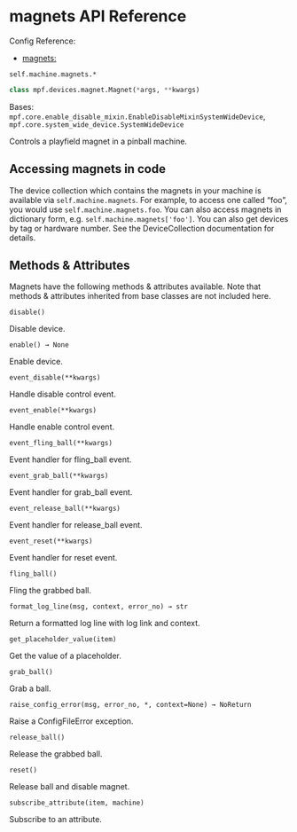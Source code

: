 # magnets API Reference

Config Reference:

* [magnets:](../../../config/magnets.md)

`self.machine.magnets.*`

``` python
class mpf.devices.magnet.Magnet(*args, **kwargs)
```

Bases: `mpf.core.enable_disable_mixin.EnableDisableMixinSystemWideDevice`, `mpf.core.system_wide_device.SystemWideDevice`

Controls a playfield magnet in a pinball machine.

## Accessing magnets in code

The device collection which contains the magnets in your machine is available via `self.machine.magnets`. For example, to access one called “foo”, you would use `self.machine.magnets.foo`. You can also access magnets in dictionary form, e.g. `self.machine.magnets['foo']`. You can also get devices by tag or hardware number. See the DeviceCollection documentation for details.

## Methods & Attributes

Magnets have the following methods & attributes available. Note that methods & attributes inherited from base classes are not included here.

`disable()`

Disable device.

`enable() → None`

Enable device.

`event_disable(**kwargs)`

Handle disable control event.

`event_enable(**kwargs)`

Handle enable control event.

`event_fling_ball(**kwargs)`

Event handler for fling_ball event.

`event_grab_ball(**kwargs)`

Event handler for grab_ball event.

`event_release_ball(**kwargs)`

Event handler for release_ball event.

`event_reset(**kwargs)`

Event handler for reset event.

`fling_ball()`

Fling the grabbed ball.

`format_log_line(msg, context, error_no) → str`

Return a formatted log line with log link and context.

`get_placeholder_value(item)`

Get the value of a placeholder.

`grab_ball()`

Grab a ball.

`raise_config_error(msg, error_no, *, context=None) → NoReturn`

Raise a ConfigFileError exception.

`release_ball()`

Release the grabbed ball.

`reset()`

Release ball and disable magnet.

`subscribe_attribute(item, machine)`

Subscribe to an attribute.
